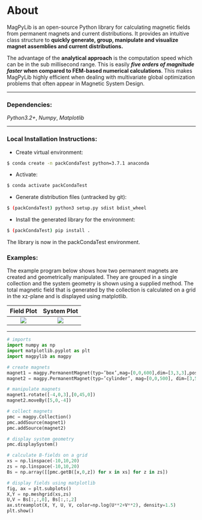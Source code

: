 # About 
MagPyLib is an open-source Python library for calculating magnetic fields from permanent magnets and current distributions. It provides an intuitive class structure to **quickly generate, group, manipulate and visualize magnet assemblies and current distributions.**

The advantage of the **analytical approach** is the computation speed which can be in the sub millisecond range. This is easily **_five orders of magnitude faster_ when compared to FEM-based numerical calculations**. This makes MagPyLib highly efficient when dealing with multivariate global optimization problems that often appear in Magnetic System Design.

---
### Dependencies: 
_Python3.2+_, _Numpy_, _Matplotlib_

---
### Local Installation Instructions:
- Create virtual environment:
```bash
$ conda create -n packCondaTest python=3.7.1 anaconda
```
- Activate:
```bash
$ conda activate packCondaTest
```
- Generate distribution files (untracked by git):
```bash
$ (packCondaTest) python3 setup.py sdist bdist_wheel
```

- Install the generated library for the environment:
```bash
$ (packCondaTest) pip install .
```

The library is now in the packCondaTest environment.

### Examples:

The example program below shows how two permanent magnets are created and geometrically manipulated. They are grouped in a single collection and the system geometry is shown using a supplied method. The total magnetic field that is generated by the collection is calculated on a grid in the xz-plane and is displayed using matplotlib.


Field Plot           |  System Plot
:-------------------------:|:-------------------------:
![](https://magpy752453052.files.wordpress.com/2018/11/fieldplot2.png)  |  ![](https://magpy752453052.files.wordpress.com/2018/11/systemplot.png )



---

```Python
# imports
import numpy as np
import matplotlib.pyplot as plt
import magpylib as magpy

# create magnets
magnet1 = magpy.PermanentMagnet(typ=’box’,mag=[0,0,600],dim=[3,3,3],pos=[-4,0,3])
magnet2 = magpy.PermanentMagnet(typ=’cylinder’, mag=[0,0,500], dim=[3,5], pos=[0,0,0])

# manipulate magnets
magnet1.rotate([-4,0,3],[0,45,0])
magnet2.moveBy([5,0,-4])

# collect magnets
pmc = magpy.Collection()
pmc.addSource(magnet1)
pmc.addSource(magnet2)

# display system geometry
pmc.displaySystem()

# calculate B-fields on a grid
xs = np.linspace(-10,10,20)
zs = np.linspace(-10,10,20)
Bs = np.array([[pmc.getB([x,0,z]) for x in xs] for z in zs])

# display fields using matplotlib
fig, ax = plt.subplots()
X,Y = np.meshgrid(xs,zs)
U,V = Bs[:,:,0], Bs[:,:,2]
ax.streamplot(X, Y, U, V, color=np.log(U**2+V**2), density=1.5)
plt.show() 
```
